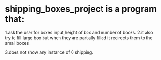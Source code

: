 # shipping_boxes_project is a program that:
  1.ask the user for boxes input,height of box and number of books.
  2.it also try to fill large box but when they are partially filled it redirects them to the small boxes.
  
  3.does not show any instance of 0 shipping.
